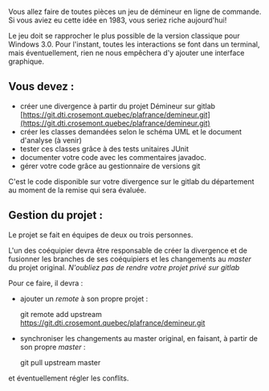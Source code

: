 Vous allez faire de toutes pièces un jeu de démineur en ligne de commande. Si vous aviez eu cette idée en 1983, vous seriez riche aujourd'hui!

Le jeu doit se rapprocher le plus possible de la version classique pour Windows 3.0. Pour l'instant, toutes les interactions se font dans un terminal, mais éventuellement, rien ne nous empêchera d'y ajouter une interface graphique.

## Vous devez :

 * créer une divergence à partir du projet Démineur sur gitlab [https://git.dti.crosemont.quebec/plafrance/demineur.git](https://git.dti.crosemont.quebec/plafrance/demineur.git)
 * créer les classes demandées selon le schéma UML et le document d'analyse (à venir)
 * tester ces classes grâce à des tests unitaires JUnit
 * documenter votre code avec les commentaires javadoc.
 * gérer votre code grâce au gestionnaire de versions git
 
C'est le code disponible sur votre divergence sur le gitlab du département au moment de la remise qui sera évaluée.

## Gestion du projet :

Le projet se fait en équipes de deux ou trois personnes.

L'un des coéquipier devra être responsable de créer la divergence et de fusionner les branches de ses coéquipiers et les changements au _master_ du projet original. *N'oubliez pas de rendre votre projet privé sur gitlab*

Pour ce faire, il devra :

 * ajouter un _remote_ à son propre projet :

    git remote add upstream https://git.dti.crosemont.quebec/plafrance/demineur.git
	
 * synchroniser les changements au master original, en faisant, à partir de son propre _master_ :
 
    git pull upstream master
	
  et éventuellement régler les conflits.	
